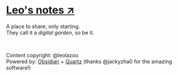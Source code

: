 # [Leo's notes ↗](https://notes.leolazou.com)

A place to share, only starting.
<br>
They call it a _digital garden_, so be it.

<br>

Content сopyright: @leolazou
<br>
Powered by: [Obsidian](https://obsidian.md) + [Quartz](https://github.com/jackyzha0/quartz.git) (thanks @jackyzha0 for the amazing software!)
